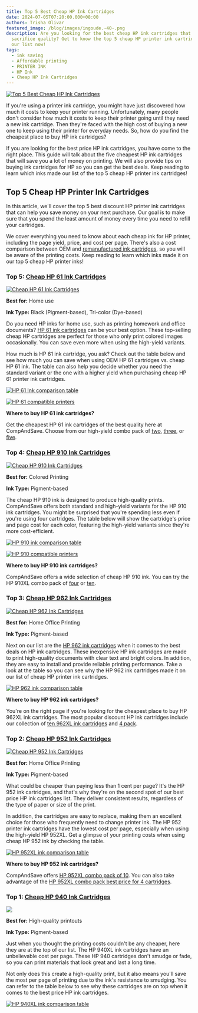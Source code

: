 ```yaml
---
title: Top 5 Best Cheap HP Ink Cartridges
date: 2024-07-05T07:20:00.000+08:00
authors: Trisha Olivar
featured_image: /blog/images/ingoude.-40-.png
description: Are you looking for the best cheap HP ink cartridges that won't
  sacrifice quality? Get to know the top 5 cheap HP printer ink cartridges on
  our list now!
tags:
  - ink saving
  - Affordable printing
  - PRINTER INK
  - HP Ink
  - Cheap HP Ink Cartridges
---
```

[![Top 5 Best Cheap HP Ink Cartridges](/blog/images/ingoude.-40-.png "Top 5 Best Cheap HP Ink Cartridges")](/blog/images/ingoude.-40-.png)

If you're using a printer ink cartridge, you might have just discovered how much it costs to keep your printer running. Unfortunately, many people don't consider how much it costs to keep their printer going until they need a new ink cartridge. Then they're faced with the high cost of buying a new one to keep using their printer for everyday needs. So, how do you find the cheapest place to buy HP ink cartridges?

If you are looking for the best price HP ink cartridges, you have come to the right place. This guide will talk about the five cheapest HP ink cartridges that will save you a lot of money on printing. We will also provide tips on buying ink cartridges for HP so you can get the best deals. Keep reading to learn which inks made our list of the top 5 cheap HP printer ink cartridges!

## Top 5 Cheap HP Printer Ink Cartridges

In this article, we'll cover the top 5 best discount HP printer ink cartridges that can help you save money on your next purchase. Our goal is to make sure that you spend the least amount of money every time you need to refill your cartridges.

We cover everything you need to know about each cheap ink for HP printer, including the page yield, price, and cost per page. There's also a cost comparison between OEM and [remanufactured ink cartridges](https://www.compandsave.com/what-are-remanufactured-ink-cartridges-guide), so you will be aware of the printing costs. Keep reading to learn which inks made it on our top 5 cheap HP printer inks!

### Top 5: [Cheap HP 61 Ink Cartridges](https://www.compandsave.com/hp/61xl-ink-cartridges/ch563wn-ch564wn-2-combo)

[![Cheap HP 61 Ink Cartridges](/blog/images/screenshot-2024-07-05-at-7.42.23 pm.png "Cheap HP 61 Ink Cartridges")](/blog/images/screenshot-2024-07-05-at-7.42.23 pm.png)

**Best for:** Home use

**Ink Type:** Black (Pigment-based), Tri-color (Dye-based)

Do you need HP inks for home use, such as printing homework and office documents? [HP 61 ink cartridges](https://www.compandsave.com/hp/61xl-ink-cartridges) can be your best option. These top-selling cheap HP cartridges are perfect for those who only print colored images occasionally. You can save even more when using the high-yield variants.

How much is HP 61 ink cartridge, you ask? Check out the table below and see how much you can save when using OEM HP 61 cartridges vs. cheap HP 61 ink. The table can also help you decide whether you need the standard variant or the one with a higher yield when purchasing cheap HP 61 printer ink cartridges.

[![HP 61 Ink comparison table](/blog/images/screenshot-2024-07-05-at-7.46.14 pm.png "HP 61 ink comparison table")](/blog/images/screenshot-2024-07-05-at-7.46.14 pm.png)

[![HP 61 compatible printers](/blog/images/screenshot-2024-07-05-at-7.46.57 pm.png "HP 61 compatible printers")](/blog/images/screenshot-2024-07-05-at-7.46.57 pm.png)

**Where to buy HP 61 ink cartridges?**

Get the cheapest HP 61 ink cartridges of the best quality here at CompAndSave. Choose from our high-yield combo pack of [two](https://www.compandsave.com/hp/61xl-ink-cartridges/ch563wn-ch564wn-2-combo), [three](https://www.compandsave.com/hp/61xl-ink-cartridges-s-7302/ch263wn-ch264wn-3-combo-p-9856), or [five](https://www.compandsave.com/hp/61xl-ink-cartridges-s-7302/ch263wn-ch264wn-5-combo-p-9857).

### Top 4: [Cheap HP 910 Ink Cartridges](https://www.compandsave.com/hp/910xl-ink-cartridges/910xl-4-combo)

[![Cheap HP 910 Ink Cartridges](/blog/images/screenshot-2024-07-05-at-7.49.19 pm.png "Cheap HP 910 Ink Cartridges")](/blog/images/screenshot-2024-07-05-at-7.49.19 pm.png)

**Best for:** Colored Printing

**Ink Type:** Pigment-based

The cheap HP 910 ink is designed to produce high-quality prints. CompAndSave offers both standard and high-yield variants for the HP 910 ink cartridges. You might be surprised that you're spending less even if you're using four cartridges. The table below will show the cartridge's price and page cost for each color, featuring the high-yield variants since they're more cost-efficient.

[![HP 910 ink comparison table](/blog/images/screenshot-2024-07-05-at-7.52.07 pm.png "HP 910 ink comparison table")](/blog/images/screenshot-2024-07-05-at-7.52.07 pm.png)

[![HP 910 compatible printers](/blog/images/screenshot-2024-07-05-at-7.55.14 pm.png "HP 910 compatible printers")](/blog/images/screenshot-2024-07-05-at-7.55.14 pm.png)

**Where to buy HP 910 ink cartridges?**

CompAndSave offers a wide selection of cheap HP 910 ink. You can try the HP 910XL combo pack of [four](https://www.compandsave.com/hp/910xl-ink-cartridges/910xl-4-combo) or [ten](https://www.compandsave.com/hp/910xl-ink-cartridges/910xl-10-combo).

### Top 3: [Cheap HP 962 Ink Cartridges](https://www.compandsave.com/hp/962xl-ink-cartridges/962xl-4-combo)

[![Cheap HP 962 Ink Cartridges](/blog/images/screenshot-2024-07-05-at-7.56.49 pm.png)](/blog/images/screenshot-2024-07-05-at-7.56.49 pm.png)

**Best for:** Home Office Printing

**Ink Type:** Pigment-based

Next on our list are the [HP 962 ink cartridges](https://www.compandsave.com/hp/962-ink-cartridges) when it comes to the best deals on HP ink cartridges. These inexpensive HP ink cartridges are made to print high-quality documents with clear text and bright colors. In addition, they are easy to install and provide reliable printing performance. Take a look at the table so you can see why the HP 962 ink cartridges made it on our list of cheap HP printer ink cartridges.

[![HP 962 ink comparison table](/blog/images/screenshot-2024-07-05-at-7.59.39 pm.png "HP 962 ink comparison table")](/blog/images/screenshot-2024-07-05-at-7.59.39 pm.png)

**Where to buy HP 962 ink cartridges?**

You're on the right page if you're looking for the cheapest place to buy HP 962XL ink cartridges. The most popular discount HP ink cartridges include our collection of [ten 962XL ink cartridges](https://www.compandsave.com/hp/962-ink-cartridges-s-11331/962-10-combo-p-11338) and [4 pack](https://www.compandsave.com/hp/962-ink-cartridges-s-11331/962-4-combo-p-11337).

### Top 2: [Cheap HP 952 Ink Cartridges](https://www.compandsave.com/hp/952xl-ink-cartridges)

[![Cheap HP 952 Ink Cartridges](/blog/images/screenshot-2024-07-05-at-8.01.03 pm.png "Cheap HP 952 Ink Cartridges")](/blog/images/screenshot-2024-07-05-at-8.01.03 pm.png)

**Best for:** Home Office Printing

**Ink Type:** Pigment-based

What could be cheaper than paying less than 1 cent per page? It's the HP 952 ink cartridges, and that's why they're on the second spot of our best price HP ink cartridges list. They deliver consistent results, regardless of the type of paper or size of the print.

In addition, the cartridges are easy to replace, making them an excellent choice for those who frequently need to change printer ink. The HP 952 printer ink cartridges have the lowest cost per page, especially when using the high-yield HP 952XL. Get a glimpse of your printing costs when using cheap HP 952 ink by checking the table.

[![HP 952XL ink comparison table](/blog/images/screenshot-2024-07-05-at-8.02.57 pm.png "HP 952XL ink comparison table")](/blog/images/screenshot-2024-07-05-at-8.02.57 pm.png)

**Where to buy HP 952 ink cartridges?**

CompAndSave offers [HP 952XL combo pack of 10](https://www.compandsave.com/hp/952xl-ink-cartridges-s-7290/952xl-10-combo-p-9894). You can also take advantage of the [HP 952XL combo pack best price for 4 cartridges](https://www.compandsave.com/hp/952xl-ink-cartridges-s-7290/952xl-4-combo-p-9895).

### Top 1: [Cheap HP 940 Ink Cartridges](ttps://www.CompAndSave.com/hp/940xl-ink-cartridges)

[![](/blog/images/screenshot-2024-07-05-at-8.04.51 pm.png)](/blog/images/screenshot-2024-07-05-at-8.04.51 pm.png)

**Best for:** High-quality printouts

**Ink Type:** Pigment-based

Just when you thought the printing costs couldn't be any cheaper, here they are at the top of our list. The HP 940XL ink cartridges have an unbelievable cost per page. These HP 940 cartridges don't smudge or fade, so you can print materials that look great and last a long time.

Not only does this create a high-quality print, but it also means you'll save the most per page of printing due to the ink's resistance to smudging. You can refer to the table below to see why these cartridges are on top when it comes to the best price HP ink cartridges.

[![HP 940XL ink comparison table](/blog/images/screenshot-2024-07-05-at-8.06.05 pm.png "HP 940XL ink comparison table")](/blog/images/screenshot-2024-07-05-at-8.06.05 pm.png)
